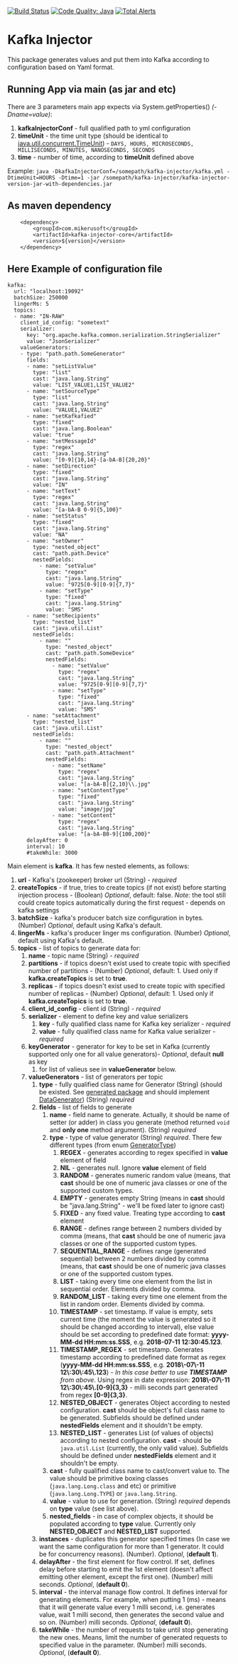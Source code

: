 [![Build Status](https://travis-ci.org/grinfeld/kafka-injector.svg?branch=master)](https://travis-ci.org/grinfeld/kafka-injector)
[![Code Quality: Java](https://img.shields.io/lgtm/grade/java/g/grinfeld/kafka-injector.svg?logo=lgtm&logoWidth=18)](https://lgtm.com/projects/g/grinfeld/kafka-injector/context:java)
[![Total Alerts](https://img.shields.io/lgtm/alerts/g/grinfeld/kafka-injector.svg?logo=lgtm&logoWidth=18)](https://lgtm.com/projects/g/grinfeld/kafka-injector/alerts)

# Kafka Injector

This package generates values and put them into Kafka according to configuration based on Yaml format.

## Running App via main (as jar and etc)

There are 3 parameters main app expects via System.getProperties() _(-Dname=value)_:

1.  **kafkaInjectorConf** - full qualified path to yml configuration
1. **timeUnit** - the time unit type (should be identical to [java.util.concurrent.TimeUnit](https://docs.oracle.com/javase/8/docs/api/index.html?java/util/concurrent/TimeUnit.html)) - ``DAYS, HOURS, MICROSECONDS, MILLISECONDS, MINUTES, NANOSECONDS, SECONDS``
1. **time** - number of time, according to **timeUnit** defined above

Example: 
``java -DkafkaInjectorConf=/somepath/kafka-injector/kafka.yml -DtimeUnit=HOURS -Dtime=1 -jar /somepath/kafka-injector/kafka-injector-version-jar-with-dependencies.jar``

## As maven dependency

```
    <dependency>
        <groupId>com.mikerusoft</groupId>
        <artifactId>kafka-injector-core</artifactId>
        <version>${version}</version>
    </dependency>
```

## Here Example of configuration file

```$yml
kafka:
  url: "localhost:19092"
  batchSize: 250000
  lingerMs: 5
  topics:
  - name: "IN-RAW"
    client_id_config: "sometext"
    serializer:
      key: "org.apache.kafka.common.serialization.StringSerializer"
      value: "JsonSerializer"
    valueGenerators:
    - type: "path.path.SomeGenerator"
      fields:
      - name: "setListValue"
        type: "list"
        cast: "java.lang.String"
        value: "LIST_VALUE1,LIST_VALUE2"
      - name: "setSourceType"
        type: "list"
        cast: "java.lang.String"
        value: "VALUE1,VALUE2"
      - name: "setKafkafied"
        type: "fixed"
        cast: "java.lang.Boolean"
        value: "true"
      - name: "setMessageId"
        type: "regex"
        cast: "java.lang.String"
        value: "[0-9]{10,14}-[a-bA-B]{20,20}"
      - name: "setDirection"
        type: "fixed"
        cast: "java.lang.String"
        value: "IN"
      - name: "setText"
        type: "regex"
        cast: "java.lang.String"
        value: "[a-bA-B 0-9]{5,100}"
      - name: "setStatus"
        type: "fixed"
        cast: "java.lang.String"
        value: "NA"
      - name: "setOwner"
        type: "nested_object"
        cast: "path.path.Device"
        nestedFields:
          - name: "setValue"
            type: "regex"
            cast: "java.lang.String"
            value: "9725[0-9][0-9]{7,7}"
          - name: "setType"
            type: "fixed"
            cast: "java.lang.String"
            value: "SMS"
      - name: "setRecipients"
        type: "nested_list"
        cast: "java.util.List"
        nestedFields:
          - name: ""
            type: "nested_object"
            cast: "path.path.SomeDevice"
            nestedFields:
              - name: "setValue"
                type: "regex"
                cast: "java.lang.String"
                value: "9725[0-9][0-9]{7,7}"
              - name: "setType"
                type: "fixed"
                cast: "java.lang.String"
                value: "SMS"
      - name: "setAttachment"
        type: "nested_list"
        cast: "java.util.List"
        nestedFields:
          - name: ""
            type: "nested_object"
            cast: "path.path.Attachment"
            nestedFields:
              - name: "setName"
                type: "regex"
                cast: "java.lang.String"
                value: "[a-bA-B]{2,10}\\.jpg"
              - name: "setContentType"
                type: "fixed"
                cast: "java.lang.String"
                value: "image/jpg"
              - name: "setContent"
                type: "regex"
                cast: "java.lang.String"
                value: "[a-bA-B0-9]{100,200}"
      delayAfter: 0
      interval: 10
      #takeWhile: 3000
```

Main element is **kafka**. It has few nested elements, as follows:

1. **url** - Kafka's (zookeeper) broker url (String) - _required_
1. **createTopics** - if true, tries to create topics (if not exist) before starting injection process - (Boolean) _Optional_, default: false. _Note:_ the tool still could create topics automatically during the first request - depends on kafka settings
1. **batchSize** - kafka's producer batch size configuration in bytes. (Number) _Optional_, default using Kafka's default.
1. **lingerMs** - kafka's producer linger ms configuration. (Number) _Optional_, default using Kafka's default.
1. **topics** - list of topics to generate data for:
    1. **name** - topic name (String) - _required_
    1. **partitions** - if topics doesn't exist used to create topic with specified number of partitions - (Number) _Optional_, default: 1. Used only  if **kafka.createTopics** is set to **true**.
    1. **replicas** - if topics doesn't exist used to create topic with specified number of replicas - (Number) _Optional_, default: 1. Used only  if **kafka.createTopics** is set to **true**.
    1. **client_id_config** - client id (String) - _required_
    1. **serializer** - element to define key and value serializers
        1. **key** - fully qualified class name for Kafka key serializer - _required_
        1. **value** - fully qualified class name for Kafka value serializer - _required_
    1. **keyGenerator** - generator for key to be set in Kafka (currently supported only one for all value generators)- _Optional_, default **null** as key
        1. for list of valieus see in **valueGenerator** below.
    1. **valueGenerators** - list of generators per topic
        1. **type** - fully qualified class name for Generator (String) (should be existed. See [generated package](kafka-injector-core/src/main/java/com/mikerusoft/kafka/injector/core/generate/model/) and should implement [DataGenerator](kafka-injector-core/src/main/java/com/mikerusoft/kafka/injector/core/generate/model/DataGenerator.java)) (String) _required_
        1. **fields** - list of fields to generate
            1. **name** - field name to generate. Actually, it should be name of setter (or adder) in class you generate (method returned ``void`` and **only one** method argument). (String) _required_
            1. **type** - type of value generator (String) _required_. There few different types (from enum [GeneratorType](kafka-injector-core/src/main/java/com/mikerusoft/kafka/injector/core/properties/GeneratorType.java))
                1. **REGEX** - generates according to regex specified in **value** element of field
                1. **NIL** - generates null. Ignore **value** element of field
                1. **RANDOM** - generates numeric random value (means, that **cast** should be one of numeric java classes or one of the supported custom types.
                1. **EMPTY** - generates empty String (means in **cast** should be "java.lang.String" - we'll be fixed later to ignore cast)
                1. **FIXED** - any fixed value. Treating type according to **cast** element
                1. **RANGE** - defines range between 2 numbers divided by comma (means, that **cast** should be one of numeric java classes or one of the supported custom types.
                1. **SEQUENTIAL_RANGE** - defines range (generated sequential) between 2 numbers divided by comma (means, that **cast** should be one of numeric java classes or one of the supported custom types.
                1. **LIST** - taking every time one element from the list in sequential order. Elements divided by comma.
                1. **RANDOM_LIST** - taking every time one element from the list in random order. Elements divided by comma.
                1. **TIMESTAMP** - set timestamp. If value is empty, sets current time (the moment the value is generated so it should be changed according to interval), else value should be set according to predefined date format: **yyyy-MM-dd HH:mm:ss.SSS**, e.g. **2018-07-11 12:30:45.123**.
                1. **TIMESTAMP_REGEX** - set timestamp. Generates timestamp according to predefined date format as regex (**yyyy-MM-dd HH:mm:ss.SSS**, e.g. **2018\\-07\\-11 12\\:30\\:45\\.123**) - _In this case better to use **TIMESTAMP** from above_. Using regex in date expression: **2018\\-07\\-11 12\\:30\\:45\\.[0-9]{3,3}** - milli seconds part generated from regex **[0-9]{3,3}**.
                1. **NESTED_OBJECT** - generates Object according to nested configuration. **cast** should be object's full class name to be generated. Subfields should be defined under **nestedFields** element and it shouldn't be empty.
                1. **NESTED_LIST** - generates List (of values of objects) according to nested configuration. **cast** - should be ``java.util.List`` (currently, the only valid value). Subfields should be defined under **nestedFields** element and it shouldn't be empty.
            1. **cast** - fully qualified class name to cast/convert value to. The value should be primitive boxing classes (``java.lang.Long.class`` and etc) or primitive (``java.lang.Long.TYPE``) or ``java.lang.String``. 
            1. **value** - value to use for generation. (String) _required_ depends on **type** value (see list above).
            1. **nested_fields** - in case of complex objects, it should be populated according to **type** value. Currently only **NESTED_OBJECT** and **NESTED_LIST** supported.
        1. **instances** - duplicates this generator specified times (In case we want the same configuration for more than 1 generator. It could be for concurrency reasons). (Number). _Optional_, (**default 1**). 
        1. **delayAfter** - the first element for flow control. If set, defines delay before starting to emit the 1st element (doesn't affect emitting other element, except the first one). (Number) milli seconds. _Optional_, (**default 0**).
        1. **interval** - the interval manage flow control. It defines interval for generating elements. For example, when putting 1 (ms) - means that it will generate value every 1 milli second, i.e. generates value, wait 1 milli second, then generates the second value and so on.  (Number) milli seconds. _Optional_, (**default 0**).
        1. **takeWhile** - the number of requests to take until stop generating the new ones. Means, limit the number of generated requests to specified value in the parameter. (Number) milli seconds. _Optional_, (**default 0**).
